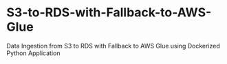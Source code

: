 # S3-to-RDS-with-Fallback-to-AWS-Glue
Data Ingestion from S3 to RDS with Fallback to AWS Glue using Dockerized Python Application
